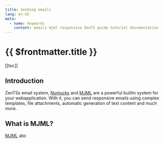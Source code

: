 ```yaml
---
title: Sending emails
lang: en-US
meta:
  - name: keywords
    content: emails mjml responsive ZenTS guide tutorial documentation dependency injection framework mvc TypeScript
---
```


# {{ $frontmatter.title }}

<GuideHeader guide="email">
  [[toc]]
</GuideHeader>

## Introduction

ZenTSs email system, [Nunjucks](./templates.md) and [MJML](https://mjml.io/) are a powerful builtin system for your webapplication. With it, you can send responsive emails using complex templates, file attachments, automatic generation of text content and much more.

## What is MJML?

[MJML](https://mjml.io/) abc
